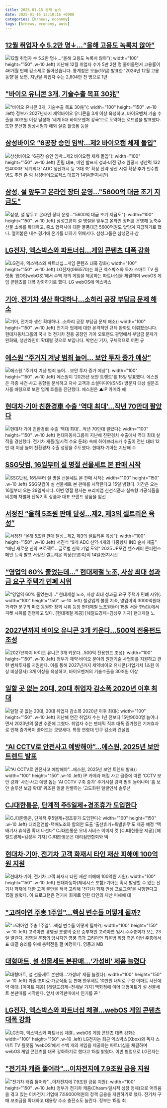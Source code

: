 ```yaml
---
title: 2025.01.15 경제 뉴스
date: 2025-01-15 12:10:16 +0900
categories: [krnews, economy]
tags: [krnews, economy, auto]
---
```

## [12월 취업자 수 5.2만 명↓…“올해 고용도 녹록치 않아”](https://n.news.naver.com/mnews/article/056/0011875442)

![12월 취업자 수 5.2만 명↓…“올해 고용도 녹록치 않아”](https://mimgnews.pstatic.net/image/origin/056/2025/01/15/11875442.jpg?type=nf220_150){: width="100" height="150" .w-10 .left}
지난해 12월 취업자 수가 5만 2천 명 줄어들면서 고용률이 46개월 만에 감소세로 돌아섰습니다. 통계청은 오늘(15일) 발표한 '2024년 12월 고용동향'을 보면, 지난달 취업자 수는 2,804만 천 명으로 1년

## ["바이오 유니콘 3개, 기술수출 목표 30兆"](https://n.news.naver.com/mnews/article/014/0005295908)

!["바이오 유니콘 3개, 기술수출 목표 30兆"](https://mimgnews.pstatic.net/image/origin/014/2025/01/15/5295908.jpg?type=nf220_150){: width="100" height="150" .w-10 .left}
정부가 2027년까지 제약바이오 유니콘을 3개 이상 육성하고, 바이오벤처 기술 수출을 30조원 이상 달성해 ‘세계 5대 바이오벤처 강국’으로 도약하는 로드맵을 발표했다. 또한 분산형 임상시험과 해외 실증 플랫폼 등을

## [삼성바이오 “6공장 승인 임박…제2 바이오캠 체제 돌입”](https://n.news.naver.com/mnews/article/016/0002416069)

![삼성바이오 “6공장 승인 임박…제2 바이오캠 체제 돌입”](https://mimgnews.pstatic.net/image/origin/016/2025/01/15/2416069.jpg?type=nf220_150){: width="100" height="150" .w-10 .left}
존림 대표, 메인 발표서 성과·비전 강조 완공시 생산력 132만4000ℓ ‘세계최대’ ADC 생산개시 등 ‘3대 축’ 확장 전략 생산 시설 확장·추가 인수합병도 추진 존 림 삼성바이오로직스 대표가 14일(현지시간)

## [삼성, 설 앞두고 온라인 장터 운영…"5600억 대금 조기 지급도"](https://n.news.naver.com/mnews/article/025/0003414965)

![삼성, 설 앞두고 온라인 장터 운영…"5600억 대금 조기 지급도"](https://mimgnews.pstatic.net/image/origin/025/2025/01/15/3414965.jpg?type=nf220_150){: width="100" height="150" .w-10 .left}
삼성그룹이 설 명절을 앞두고 온라인 장터를 운영해 농축수산물 소비를 확대하고, 중소 협력사에 대한 물품대금 5600억원도 앞당겨 지급하기로 했다. 얼어붙은 내수 경기에 온기를 더하기 위해서다. 삼성그룹은 삼성전자·삼

## [LG전자, 엑스박스와 파트너십…게임 콘텐츠 대폭 강화](https://n.news.naver.com/mnews/article/018/0005925357)

![LG전자, 엑스박스와 파트너십…게임 콘텐츠 대폭 강화](https://mimgnews.pstatic.net/image/origin/018/2025/01/15/5925357.jpg?type=nf220_150){: width="100" height="150" .w-10 .left}
LG전자(066570)는 최근 엑스박스와 독자 스마트 TV 플랫폼 ‘웹OS(webOS)’에서 수백 개의 게임을 제공하는 파트너십을 체결하며 webOS 게임 콘텐츠를 대폭 강화하기로 했다. LG webOS에 엑스박스

## [기아, 전기차 생산 확대하나…소하리 공장 부담금 문제 해소](https://n.news.naver.com/mnews/article/374/0000420870)

![기아, 전기차 생산 확대하나…소하리 공장 부담금 문제 해소](https://mimgnews.pstatic.net/image/origin/374/2025/01/15/420870.jpg?type=nf220_150){: width="100" height="150" .w-10 .left}
전기차 업체에 대한 본격적인 규제 완화도 이뤄졌습니다. 현대자동차그룹의 국내 첫 전기차 전용 공장인 기아 오토랜드 광명에서 부담금 문제가 완화돼, 생산라인이 확대될 것으로 보입니다. 박연신 기자, 구체적으로 어떤 규

## [에스원 “주거지 겨냥 범죄 늘어… 보안 투자 증가 예상”](https://n.news.naver.com/mnews/article/366/0001047395)

![에스원 “주거지 겨냥 범죄 늘어… 보안 투자 증가 예상”](https://mimgnews.pstatic.net/image/origin/366/2025/01/15/1047395.jpg?type=nf220_150){: width="100" height="150" .w-10 .left}
에스원이 ‘2025년 보안 트렌드’를 15일 발표했다. 에스원은 각종 사건·사고 동향을 분석하고 자사 고객과 소셜미디어(SNS) 방문자 대상 설문조사를 바탕으로 보안 업계 흐름을 진단했다. 에스원은 ▲IP 카메라 해

## [현대차·기아 친환경車 수출 '역대 최대'…작년 70만대 팔았다](https://n.news.naver.com/mnews/article/015/0005082078)

![현대차·기아 친환경車 수출 '역대 최대'…작년 70만대 팔았다](https://mimgnews.pstatic.net/image/origin/015/2025/01/14/5082078.jpg?type=nf220_150){: width="100" height="150" .w-10 .left}
현대자동차그룹이 지난해 친환경차 수출에서 역대 최대 실적을 경신했다. 전기차 캐즘(일시적 수요 둔화) 속에 하이브리드카 수출이 전년 대비 12만 대 이상 늘며 친환경차 수출 성장을 주도했다. 현대차·기아는 지난해 수

## [SSG닷컴, 16일부터 설 명절 선물세트 본 판매 시작](https://n.news.naver.com/mnews/article/003/0013016241)

![SSG닷컴, 16일부터 설 명절 선물세트 본 판매 시작](https://mimgnews.pstatic.net/image/origin/003/2025/01/15/13016241.jpg?type=nf220_150){: width="100" height="150" .w-10 .left}
SSG닷컴이 설 선물세트 본 판매를 시작한다고 15일 밝혔다. 기간은 오는 16일부터 오는 29일까지다. 이번 명절 행사는 프리미엄 신선식품과 실속형 가공식품을 비롯해 차별화 단독기획 상품과 대표 브랜드 상품을 엄선

## [서정진 “올해 5조원 판매 달성…제2, 제3의 셀트리온 육성”](https://n.news.naver.com/mnews/article/016/0002416184)

![서정진 “올해 5조원 판매 달성…제2, 제3의 셀트리온 육성”](https://mimgnews.pstatic.net/image/origin/016/2025/01/15/2416184.jpg?type=nf220_150){: width="100" height="150" .w-10 .left}
서진석 “9개 ADC 신약·4개의 다중항체 IND 순차 제출” “매년 새로운 신약 프로젝트…글로벌 신약 기업 도약” 2025 JP모건 헬스케어 콘퍼런스 메인 트랙 발표 서정진 셀트리온 회장(오른쪽)이 14일(현지시간

## [“영업익 60% 줄었는데…” 현대제철 노조, 사상 최대 성과급 요구 주택가 민폐 시위](https://n.news.naver.com/mnews/article/016/0002415988)

![“영업익 60% 줄었는데…” 현대제철 노조, 사상 최대 성과급 요구 주택가 민폐 시위](https://mimgnews.pstatic.net/image/origin/016/2025/01/15/2415988.jpg?type=nf220_150){: width="100" height="150" .w-10 .left}
철강업계 불황 지속, 영업이익 3000억원대 과격한 문구의 피켓 동원한 장외 시위 등장 현대제철 노조원들이 15일 서울 한남동에서 피켓 시위를 진행하고 있다. [현대제철 제공] [헤럴드경제=김성우 기자] 현대제철 노

## [2027년까지 바이오 유니콘 3개 키운다...500억 전용펀드 조성](https://n.news.naver.com/mnews/article/008/0005141382)

![2027년까지 바이오 유니콘 3개 키운다...500억 전용펀드 조성](https://mimgnews.pstatic.net/image/origin/008/2025/01/15/5141382.jpg?type=nf220_150){: width="100" height="150" .w-10 .left}
정부가 제약·바이오 분야의 원천기술 사업화를 지원하고 관련 벤처투자를 지원한다. 이를 통해 2027년까지 제약바이오 유니콘(기업가치 1조원 이상 비상장사) 3개 이상을 육성하고, 바이오벤처의 기술수출을 30조원 이상

## [일할 곳 없는 20대, 20대 취업자 감소폭 2020년 이후 최대](https://n.news.naver.com/mnews/article/014/0005295781)

![일할 곳 없는 20대, 20대 취업자 감소폭 2020년 이후 최대](https://mimgnews.pstatic.net/image/origin/014/2025/01/15/5295781.jpg?type=nf220_150){: width="100" height="150" .w-10 .left}
지난해 연간 취업자 수는 1년 전보다 15만9000명 늘어나면서 2023년의 절반 수준에 그쳤다. 취업자 수는 팬데믹 직후 대폭 증가했던 기저효과로 인해 증가폭이 줄어드는 모양새다. 특정 연령대 인구 감소와 건설업

## [“AI CCTV로 안전사고 예방해야”...에스원, 2025년 보안 트렌드 발표](https://n.news.naver.com/mnews/article/009/0005429186)

![“AI CCTV로 안전사고 예방해야”...에스원, 2025년 보안 트렌드 발표](https://mimgnews.pstatic.net/image/origin/009/2025/01/15/5429186.jpg?type=nf220_150){: width="100" height="150" .w-10 .left}
IP 카메라 해킹 사고 급증에 따른 ‘CCTV 보안 강화’ 사건·사고 예방 돕는 ‘AI CCTV 구축 증가’ 주거시설 강력 범죄 늘어나며 ‘홈 보안 솔루션 보급 확대’ 위조된 얼굴 판별하는 ‘고도화된 얼굴인식 솔루션

## [CJ대한통운, 단계적 주5일제+경조휴가 도입한다](https://n.news.naver.com/mnews/article/016/0002415934)

![CJ대한통운, 단계적 주5일제+경조휴가 도입한다](https://mimgnews.pstatic.net/image/origin/016/2025/01/15/2415934.jpg?type=nf220_150){: width="100" height="150" .w-10 .left}
대리점연합-택배노조와 합의안 도출 ‘출산휴가+특별휴무’도 제공 예정 “택배기사 휴식권 확대 나선다” CJ대한통운 오네 서비스 이미지 컷 [CJ대한통운 제공] [헤럴드경제=김성우 기자] CJ대한통운은 대리점연합회와 택

## [현대차·기아, 전기차 고객 화재시 타인 재산 피해에 100억원 지원](https://n.news.naver.com/mnews/article/092/0002359949)

![현대차·기아, 전기차 고객 화재시 타인 재산 피해에 100억원 지원](https://mimgnews.pstatic.net/image/origin/092/2025/01/15/2359949.jpg?type=nf220_150){: width="100" height="150" .w-10 .left}
현대자동차(제네시스 포함)·기아는 혹시 발생할 수 있는 전기차 화재에 대한 고객 불안을 적극 고려해 '전기차 화재 안심 프로그램'을 시행한다고 15일 밝혔다. 이 프로그램은 전기차 화재로 인한 타인의 재산 피해에 대

## ["고려아연 주총 1주일"…핵심 변수들 어떻게 될까?](https://n.news.naver.com/mnews/article/003/0013015179)

!["고려아연 주총 1주일"…핵심 변수들 어떻게 될까?](https://mimgnews.pstatic.net/image/origin/003/2025/01/14/13015179.jpg?type=nf220_150){: width="100" height="150" .w-10 .left}
고려아연 경영권 분쟁의 중요 승부처인 고려아연 임시 주주총회가 오는 23일 열린다. 경영권 분쟁의 당사자인 영풍 측과 고려아연 최윤범 회장 측은 이번 주총에서 표 대결 승리를 위해 총력전을 펼 예정이다. 영풍과 MB

## [대형마트, 설 선물세트 본판매…‘가성비’ 제품 늘렸다](https://n.news.naver.com/mnews/article/016/0002415866)

![대형마트, 설 선물세트 본판매…‘가성비’ 제품 늘렸다](https://mimgnews.pstatic.net/image/origin/016/2025/01/15/2415866.jpg?type=nf220_150){: width="100" height="150" .w-10 .left}
과일·조미료·가공식품 등 판매 한우세트 10만원 내외로 구성 이마트 사전예약 매대. [이마트 제공] [헤럴드경제=전새날 기자] 백화점에 이어 대형마트가 설 선물세트 본판매를 시작한다. 앞서 예약판매에서 인기를 끈 ‘

## [LG전자, 엑스박스와 파트너십 체결…webOS 게임 콘텐츠 대폭 강화](https://n.news.naver.com/mnews/article/092/0002359925)

![LG전자, 엑스박스와 파트너십 체결…webOS 게임 콘텐츠 대폭 강화](https://mimgnews.pstatic.net/image/origin/092/2025/01/15/2359925.jpg?type=nf220_150){: width="100" height="150" .w-10 .left}
LG전자는 최근 엑스박스(Xbox)와 독자 스마트 TV 플랫폼 ‘webOS’에서 수백 개의 게임을 제공하는 파트너십을 체결하며 webOS 게임 콘텐츠를 대폭 강화하기로 했다고 15일 밝혔다. 이번 협업으로 LG전자는

## ["전기차 캐즘 뚫어라"...이차전지에 7.9조원 금융 지원](https://n.news.naver.com/mnews/article/277/0005532950)

!["전기차 캐즘 뚫어라"...이차전지에 7.9조원 금융 지원](https://mimgnews.pstatic.net/image/origin/277/2025/01/15/5532950.jpg?type=nf220_150){: width="100" height="150" .w-10 .left}
정부가 전기차 캐즘(Chasm·일시적 성장 정체)으로 어려움을 겪고 있는 이차전지 기업에 7조9000억원의 정책 금융을 지원하기로 했다. 전기차 구매 보조금을 확대하고 대용량 수소 충전소도 늘린다. 정부는 15일 최

